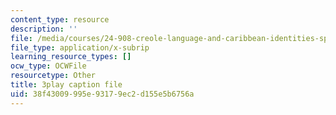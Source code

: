 ```yaml
---
content_type: resource
description: ''
file: /media/courses/24-908-creole-language-and-caribbean-identities-spring-2017/38f43009995e93179ec2d155e5b6756a_Q2uUFNDuRFk.srt
file_type: application/x-subrip
learning_resource_types: []
ocw_type: OCWFile
resourcetype: Other
title: 3play caption file
uid: 38f43009-995e-9317-9ec2-d155e5b6756a
---
```

